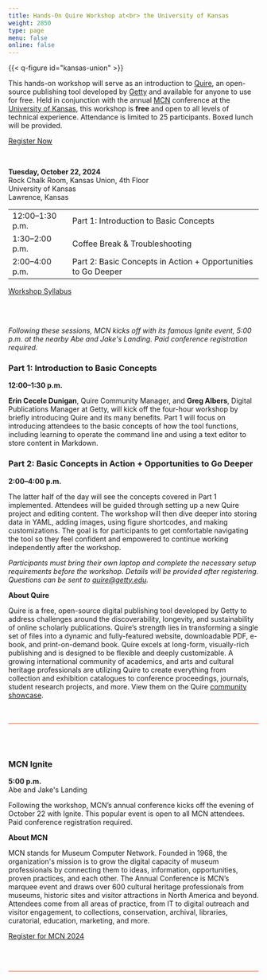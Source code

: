 ```yaml
---
title: Hands-On Quire Workshop at<br> the University of Kansas
weight: 2850
type: page
menu: false
online: false
---
```


{{< q-figure id="kansas-union" >}}

This hands-on workshop will serve as an introduction to [Quire](https://quire.getty.edu), an open-source publishing tool developed by [Getty](https://www.getty.edu/) and available for anyone to use for free. Held in conjunction with the annual [MCN](https://mcn.edu/) conference at the [University of Kansas](https://ku.edu/), this workshop is **free** and open to all levels of technical experience. Attendance is limited to 25 participants. Boxed lunch will be provided. 

<div class="action-button paired-button">

[Register Now](https://forms.gle/gJFFRS7pk4hQZdXo9)

</div>

<br />

**Tuesday, October 22, 2024**<br />
Rock Chalk Room, Kansas Union, 4th Floor<br />
University of Kansas<br />
Lawrence, Kansas<br />

<div class="headless-table">

| | |
| --- | --- |
| 12:00–1:30 p.m. | Part 1: Introduction to Basic Concepts |
| 1:30–2:00 p.m.| Coffee Break & Troubleshooting |
| 2:00–4:00 p.m. | Part 2: Basic Concepts in Action + Opportunities to Go Deeper|

</div>

<div class="action-button paired-button">

[Workshop Syllabus](/resources/workshop/)

</div>

<br>
<br>

*Following these sessions, MCN kicks off with its famous Ignite event, 5:00 p.m. at the nearby Abe and Jake's Landing. Paid conference registration required.*


### Part 1: Introduction to Basic Concepts

**12:00–1:30 p.m.** 

**Erin Cecele Dunigan**, Quire Community Manager, and **Greg Albers**, Digital Publications Manager at Getty, will kick off the four-hour workshop by briefly introducing Quire and its many benefits. Part 1 will focus on introducing attendees to the basic concepts of how the tool functions, including learning to operate the command line and using a text editor to store content in Markdown.

### Part 2: Basic Concepts in Action + Opportunities to Go Deeper

**2:00–4:00 p.m.** 

The latter half of the day will see the concepts covered in Part 1 implemented. Attendees will be guided through setting up a new Quire project and editing content. The workshop will then dive deeper into storing data in YAML, adding images, using figure shortcodes, and making customizations. The goal is for participants to get comfortable navigating the tool so they feel confident and empowered to continue working independently after the workshop.

*Participants must bring their own laptop and complete the necessary setup requirements before the workshop. Details will be provided after registering. Questions can be sent to [quire@getty.edu](mailto:quire@getty.edu).*

**About Quire** 

Quire is a free, open-source digital publishing tool developed by Getty to address challenges around the discoverability, longevity, and sustainability of online scholarly publications. Quire’s strength lies in transforming a single set of files into a dynamic and fully-featured website, downloadable PDF, e-book, and print-on-demand book. Quire excels at long-form, visually-rich publishing and is designed to be flexible and deeply customizable. A growing international community of academics, and arts and cultural heritage professionals are utilizing Quire to create everything from collection and exhibition catalogues to conference proceedings, journals, student research projects, and more. View them on the Quire [community showcase](/community/community-showcase). 

<div class="mcn-event-listing">

### MCN Ignite

**5:00 p.m.** <br>
Abe and Jake's Landing

Following the workshop, MCN’s annual conference kicks off the evening of October 22 with Ignite. This popular event is open to all MCN attendees. Paid conference registration required.

**About MCN**

MCN stands for Museum Computer Network. Founded in 1968, the organization's mission is to grow the digital capacity of museum professionals by connecting them to ideas, information, opportunities, proven practices, and each other. The Annual Conference is MCN’s marquee event and draws over 600 cultural heritage professionals from museums, historic sites and visitor attractions in North America and beyond. Attendees come from all areas of practice, from IT to digital outreach and visitor engagement, to collections, conservation, archival, libraries, curatorial, education, marketing, and more.

<div class="action-button paired-button">

[Register for MCN 2024](https://museumcomputernetwork.ticketspice.com/mcn2024)

</div>


</div>


<style>
.headless-table thead {
  display: none;
}
.mcn-event-listing {
  margin: 3rem 0;
  padding: 3rem 0;
  border-bottom: 1px solid #f04e23;
  border-top: 1px solid #f04e23;
}
.partner-logos {
  border-bottom-width: 0px !important;
  margin-top: 6rem !important;
}
#community-mcn-ku-event .quire-page__content .container .content { 
  margin-top: 0; 
}
</style>